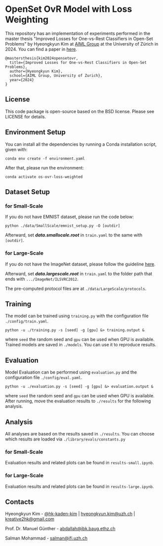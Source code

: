 # OpenSet OvR Model with Loss Weighting

This repository has an implementation of experiments performed in the master thesis "Improved Losses for One-vs-Rest Classifiers in Open-Set Problems" by Hyeongkyun Kim at [AIML Group](https://www.ifi.uzh.ch/en/aiml.html) at the University of Zürich in 2024. You can find a paper in [here](https://seafile.ifi.uzh.ch/f/5c79a0dfef5d4293a5c7/).

``` 
@mastersthesis{kim2024opensetovr,
  title={Improved Losses for One-vs-Rest Classifiers in Open-Set Problems},
  author={Hyeongkyun Kim},
  school={AIML Group, University of Zurich},
  year={2024}
}
 ```

## License
This code package is open-source based on the BSD license. Please see LICENSE for details.

## Environment Setup
You can install all the dependencies by running a Conda installation script, given with:

```
conda env create -f environment.yaml
```

After that, please run the environment:

```
conda activate os-ovr-loss-weighted
```

## Dataset Setup

### for Small-Scale
If you do not have EMNIST dataset, please run the code below:
```
python ./data/SmallScale/emnist_setup.py -O [outdir]
```
Afterward, set ***data.smallscale.root*** in ```train.yaml``` to the same with ```[outdir]```.

### for Large-Scale
If you do not have the ImageNet dataset, please follow the guideline [here](https://github.com/AIML-IfI/openset-imagenet/tree/main?tab=readme-ov-file#data).

Afterward, set ***data.largescale.root*** in ```train.yaml``` to the folder path that ends with ```.../ImageNet/ILSVRC2012```.

The pre-computed protocol files are at ```./data/LargeScale/protocols```. 

## Training

The model can be trained using ```training.py``` with the configuration file ``` ./config/train.yaml ```.

```
python -u ./training.py -s [seed] -g [gpu] &> training.output &
```
where  ```seed``` the random seed and ```gpu``` can be used when GPU is available. Trained models are saved in ``` ./models ```. You can use it to reproduce results.

## Evaluation

Model Evaluation can be performed using ```evaluation.py``` and the configuration file ``` ./config/eval.yaml ```.

```
python -u ./evaluation.py -s [seed] -g [gpu] &> evaluation.output &
```
where ```seed``` the random seed and ```gpu``` can be used when GPU is available. After running, move the evaluation results to ``` ./results ``` for the following analysis. 

## Analysis
All analyses are based on the results saved in ``` ./results ```. You can choose which results are loaded via ``` ./library/evals/constants.py  ```

### for Small-Scale
Evaluation results and related plots can be found in ``` results-small.ipynb ```.

### for Large-Scale
Evaluation results and related plots can be found in ``` results-large.ipynb ```.


## Contacts
Hyeongkyun Kim - [@hk-kaden-kim](https://github.com/hk-kaden-kim) | hyeongkyun.kim@uzh.ch | kreative2hk@gmail.com

Prof. Dr. Manuel Günther - abdallah@ibk.baug.ethz.ch

Salman Mohammad - salman@ifi.uzh.ch
